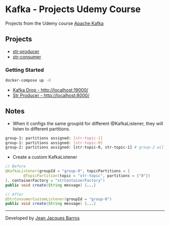 # Kafka - Projects Udemy Course

Projects from the Udemy course [Apache Kafka](https://www.udemy.com/course/apache-kafka-valdir)

## Projects

- [str-producer](./str-producer/)
- [str-consumer](./str-consumer/)

### Getting Started

``` bash
docker-compose up -d
```

- [Kafka Drop - http://localhost:19000/](http://localhost:19000/)
- [Str Producer - http://localhost:8000/](http://localhost:8000/)

## Notes

- When it configs the same groupId for different @KafkaListener, they will listen to different partitions.

``` bash
group-1: partitions assigned: [str-topic-1]
group-1: partitions assigned: [str-topic-0]
group-2: partitions assigned: [str-topic-0, str-topic-1] # group-2 will listen to both partitions
```

- Create a custom KafkaListener

``` java
// Before
@KafkaListener(groupId = "group-0", topicPartitions = {
        @TopicPartition(topic = "str-topic", partitions = {"0"})
}, containerFactory = "strContainerFactory")
public void create(String message) {...}

// After
@StrConsumerCustomListener(groupId = "group-0")
public void create(String message) {...}
```

---
Developed by [Jean Jacques Barros](https://github.com/jjeanjacques10/)

